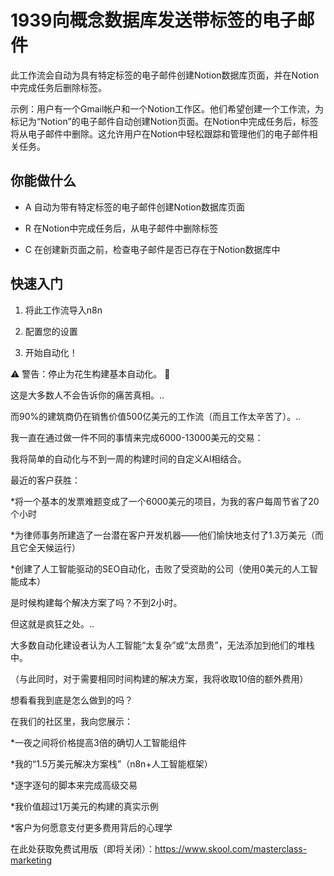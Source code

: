 # 1939向概念数据库发送带标签的电子邮件

此工作流会自动为具有特定标签的电子邮件创建Notion数据库页面，并在Notion中完成任务后删除标签。

示例：用户有一个Gmail帐户和一个Notion工作区。他们希望创建一个工作流，为标记为“Notion”的电子邮件自动创建Notion页面。在Notion中完成任务后，标签将从电子邮件中删除。这允许用户在Notion中轻松跟踪和管理他们的电子邮件相关任务。

## 你能做什么

- A 自动为带有特定标签的电子邮件创建Notion数据库页面

- R 在Notion中完成任务后，从电子邮件中删除标签

- C 在创建新页面之前，检查电子邮件是否已存在于Notion数据库中

## 快速入门

1.  将此工作流导入n8n

2.  配置您的设置

3.  开始自动化！

⚠️ 警告：停止为花生构建基本自动化。 🚫

这是大多数人不会告诉你的痛苦真相。..

而90%的建筑商仍在销售价值500亿美元的工作流（而且工作太辛苦了）。..

我一直在通过做一件不同的事情来完成6000-13000美元的交易：

我将简单的自动化与不到一周的构建时间的自定义AI相结合。

最近的客户获胜：

*将一个基本的发票难题变成了一个6000美元的项目，为我的客户每周节省了20个小时

*为律师事务所建造了一台潜在客户开发机器——他们愉快地支付了1.3万美元（而且它全天候运行）

*创建了人工智能驱动的SEO自动化，击败了受资助的公司（使用0美元的人工智能成本）

是时候构建每个解决方案了吗？不到2小时。

但这就是疯狂之处。..

大多数自动化建设者认为人工智能“太复杂”或“太昂贵”，无法添加到他们的堆栈中。

（与此同时，对于需要相同时间构建的解决方案，我将收取10倍的额外费用）

想看看我到底是怎么做到的吗？

在我们的社区里，我向您展示：

*一夜之间将价格提高3倍的确切人工智能组件

*我的“1.5万美元解决方案栈”（n8n+人工智能框架）

*逐字逐句的脚本来完成高级交易

*我价值超过1万美元的构建的真实示例

*客户为何愿意支付更多费用背后的心理学

在此处获取免费试用版（即将关闭）：https://www.skool.com/masterclass-marketing

